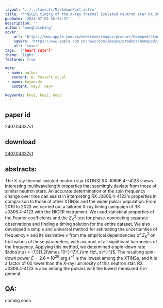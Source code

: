 ```yaml
---
layout: '../../layouts/MarkdownPost.astro'
title: '**NICER timing of the X-ray thermal isolated neutron star RX J0806.4--4123**'
pubDate: '2024-07-09 06:58:37'
description: ''
author: 'wanghaisheng'
cover:
    url: 'https://www.apple.com.cn/newsroom/images/product/homepod/standard/Apple-HomePod-hero-230118_big.jpg.large_2x.jpg'
    square: 'https://www.apple.com.cn/newsroom/images/product/homepod/standard/Apple-HomePod-hero-230118_big.jpg.large_2x.jpg'
    alt: 'cover'
tags: '['heart rate']' 
theme: 'light'
featured: true

meta:
 - name: author
   content: B. Posselt et.al.
 - name: keywords
   content: key3, key4

keywords: key1, key2, key3
---
```


## paper id
2407.04337v1
## download
[2407.04337v1](http://arxiv.org/abs/2407.04337v1)
## abstracts:
The X-ray thermal isolated neutron star (XTINS) RX J0806.4--4123 shows interesting multiwavelength properties that seemingly deviate from those of similar neutron stars. An accurate determination of the spin frequency change over time can assist in interpreting RX J0806.4-4123's properties in comparison to those of other XTINSs and the wider pulsar population. From 2019 to 2023 we carried out a tailored X-ray timing campaign of RX J0806.4-4123 with the NICER instrument. We used statistical properties of the Fourier coefficients and the $Z_K^2$ test for phase-connecting separate observations and finding a timing solution for the entire dataset. We also developed a simple and universal method for estimating the uncertainties of frequency $\nu$ and its derivative $\dot{\nu}$ from the empirical dependencies of $Z_K^2$ on trial values of these parameters, with account of all significant harmonics of the frequency. Applying this method, we determined a spin-down rate $\dot{\nu} = -7.3(1.2)\times 10^{-17}\,{\rm Hz\, s}^{-1}$. The resulting spin-down power $\dot{E}=2.6\times 10^{29}$ erg s$^{-1}$ is the lowest among the XTINSs, and it is a factor of 60 lower than the X-ray luminosity of this neutron star. RX J0806.4-4123 is also among the pulsars with the lowest measured $\dot{E}$ in general.
## QA:
coming soon
